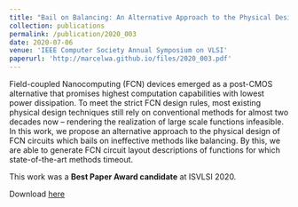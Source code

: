 ```yaml
---
title: "Bail on Balancing: An Alternative Approach to the Physical Design of Field-coupled Nanocomputing Circuits"
collection: publications
permalink: /publication/2020_003
date: 2020-07-06
venue: 'IEEE Computer Society Annual Symposium on VLSI'
paperurl: 'http://marcelwa.github.io/files/2020_003.pdf'
---
```


Field-coupled Nanocomputing (FCN) devices emerged as a post-CMOS alternative that promises highest computation capabilities with lowest power dissipation. To meet the strict FCN design rules, most existing physical design techniques still rely on conventional methods for almost two decades now – rendering the realization of large scale functions infeasible. In this work, we propose an alternative approach to the physical design of FCN circuits which bails on ineffective methods like balancing. By this, we are able to generate FCN circuit layout descriptions of functions for which state-of-the-art methods timeout.

This work was a **Best Paper Award candidate** at ISVLSI 2020.

Download [here](http://marcelwa.github.io/files/2020_003.pdf)
